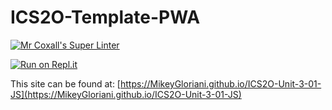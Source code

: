 # ICS2O-Template-PWA

[![Mr Coxall's Super Linter](https://github.com/MikeyGloriani/ICS2O-Unit-3-01-JS/workflows/Mr%20Coxall's%20Super%20Linter/badge.svg)](https://github.com/MikeyGloriani/ICS2O-Unit-3-01-JS/actions/)

[![Run on Repl.it](https://repl.it/badge/github/MikeyGloriani/ICS2O-Unit-3-01-JS)](https://repl.it/github/MikeyGloriani/ICS2O-Unit-3-01-JS)

This site can be found at: [https://MikeyGloriani.github.io/ICS2O-Unit-3-01-JS](https://MikeyGloriani.github.io/ICS2O-Unit-3-01-JS)

